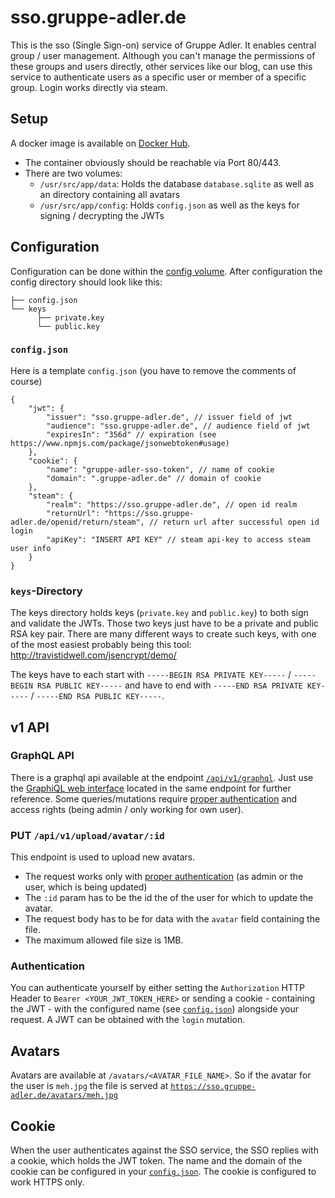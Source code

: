 # sso.gruppe-adler.de

This is the sso (Single Sign-on) service of Gruppe Adler. It enables central group / user management. Although you can't manage the permissions of these groups and users directly, other services like our blog, can use this service to authenticate users as a specific user or member of a specific group. Login works directly via steam.

## Setup
A docker image is available on [Docker Hub](https://hub.docker.com/r/gruppeadler/sso).  
- The container obviously should be reachable via Port 80/443.  
- There are two volumes:
    - `/usr/src/app/data`: Holds the database `database.sqlite` as well as an directory containing all avatars
    - `/usr/src/app/config`: Holds `config.json` as well as the keys for signing / decrypting the JWTs

## Configuration
Configuration can be done within the [config volume](#Setup). After configuration the config directory should look like this:
```
├── config.json
└── keys 
      ├── private.key
      └── public.key
```

### `config.json`
Here is a template `config.json` (you have to remove the comments of course)
```jsonc
{
    "jwt": {
        "issuer": "sso.gruppe-adler.de", // issuer field of jwt
        "audience": "sso.gruppe-adler.de", // audience field of jwt
        "expiresIn": "356d" // expiration (see https://www.npmjs.com/package/jsonwebtoken#usage)
    },
    "cookie": {
        "name": "gruppe-adler-sso-token", // name of cookie
        "domain": ".gruppe-adler.de" // domain of cookie
    },
    "steam": {
        "realm": "https://sso.gruppe-adler.de", // open id realm 
        "returnUrl": "https://sso.gruppe-adler.de/openid/return/steam", // return url after successful open id login
        "apiKey": "INSERT API KEY" // steam api-key to access steam user info
    }
}
```

### `keys`-Directory

The keys directory holds keys (`private.key` and `public.key`) to both sign and validate the JWTs. Those two keys just have to be a private and public RSA key pair. There are many different ways to create such keys, with one of the most easiest probably being this tool: http://travistidwell.com/jsencrypt/demo/

The keys have to each start with `-----BEGIN RSA PRIVATE KEY-----` / `-----BEGIN RSA PUBLIC KEY-----` and have to end with `-----END RSA PRIVATE KEY-----` / `-----END RSA PUBLIC KEY-----`.

## v1 API

### GraphQL API
There is a graphql api available at the endpoint [`/api/v1/graphql`](https://sso.gruppe-adler.de/api/v1/graphql).
Just use the [GraphiQL web interface](https://sso.gruppe-adler.de/api/v1/graphql) located in the same endpoint for further reference.
Some queries/mutations require [proper authentication](#authentication) and access rights (being admin / only working for own user).

### PUT `/api/v1/upload/avatar/:id`
This endpoint is used to upload new avatars.
- The request works only with [proper authentication](#authentication) (as admin or the user, which is being updated)
- The `:id` param has to be the id the of the user for which to update the avatar.  
- The request body has to be for data with the `avatar` field containing the file.
- The maximum allowed file size is 1MB.  

### Authentication
You can authenticate yourself by either setting the `Authorization` HTTP Header to `Bearer <YOUR_JWT_TOKEN_HERE>` or sending a cookie - containing the JWT - with the configured name (see [`config.json`](#config.json)) alongside your request.
A JWT can be obtained with the `login` mutation.

## Avatars
Avatars are available at `/avatars/<AVATAR_FILE_NAME>`. So if the avatar for the user is `meh.jpg` the file is served at [`https://sso.gruppe-adler.de/avatars/meh.jpg`](https://sso.gruppe-adler.de/avatars/lg77opahotl4g7n63kydh.gif)

## Cookie
When the user authenticates against the SSO service, the SSO replies with a cookie, which holds the JWT token. The name and the domain of the cookie can be configured in your [`config.json`](#config.json). The cookie is configured to work HTTPS only.
